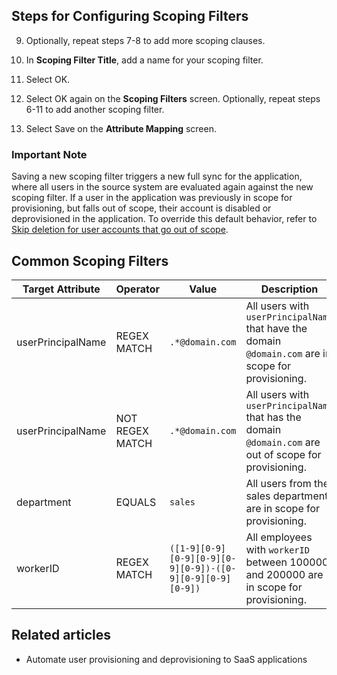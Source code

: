 ## Steps for Configuring Scoping Filters

9. Optionally, repeat steps 7-8 to add more scoping clauses.

10. In **Scoping Filter Title**, add a name for your scoping filter.

11. Select OK.

12. Select OK again on the **Scoping Filters** screen. Optionally, repeat steps 6-11 to add another scoping filter.

13. Select Save on the **Attribute Mapping** screen.

### Important Note

Saving a new scoping filter triggers a new full sync for the application, where all users in the source system are evaluated again against the new scoping filter. If a user in the application was previously in scope for provisioning, but falls out of scope, their account is disabled or deprovisioned in the application. To override this default behavior, refer to [Skip deletion for user accounts that go out of scope](#).

## Common Scoping Filters

| Target Attribute   | Operator      | Value                       | Description                                     |
|--------------------|---------------|-----------------------------|-------------------------------------------------|
| userPrincipalName  | REGEX MATCH   | `.*@domain.com`             | All users with `userPrincipalName` that have the domain `@domain.com` are in scope for provisioning.  |
| userPrincipalName  | NOT REGEX MATCH | `.*@domain.com`           | All users with `userPrincipalName` that has the domain `@domain.com` are out of scope for provisioning. |
| department         | EQUALS        | `sales`                     | All users from the sales department are in scope for provisioning.                                    |
| workerID           | REGEX MATCH   | `([1-9][0-9][0-9][0-9][0-9][0-9])-([0-9][0-9][0-9][0-9])` | All employees with `workerID` between 100000 and 200000 are in scope for provisioning.               |

## Related articles

- Automate user provisioning and deprovisioning to SaaS applications
